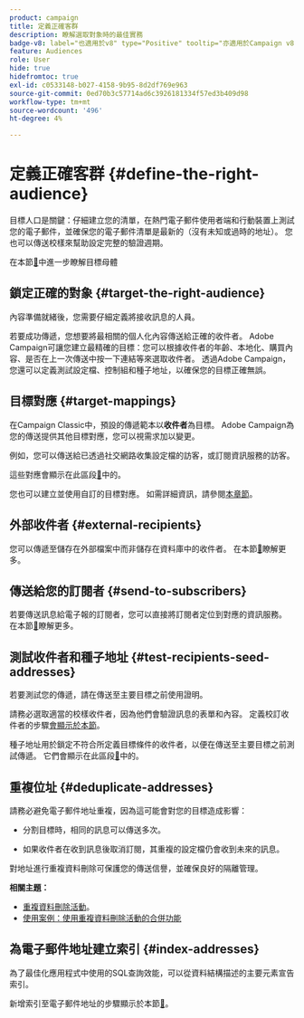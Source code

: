 ```yaml
---
product: campaign
title: 定義正確客群
description: 瞭解選取對象時的最佳實務
badge-v8: label="也適用於v8" type="Positive" tooltip="亦適用於Campaign v8"
feature: Audiences
role: User
hide: true
hidefromtoc: true
exl-id: c0533148-b027-4158-9b95-8d2df769e963
source-git-commit: 0ed70b3c57714ad6c3926181334f57ed3b409d98
workflow-type: tm+mt
source-wordcount: '496'
ht-degree: 4%

---
```


# 定義正確客群 {#define-the-right-audience}

目標人口是關鍵：仔細建立您的清單，在熱門電子郵件使用者端和行動裝置上測試您的電子郵件，並確保您的電子郵件清單是最新的（沒有未知或過時的地址）。 您也可以傳送校樣來幫助設定完整的驗證週期。

在本節[&#128279;](steps-defining-the-target-population.md)中進一步瞭解目標母體

## 鎖定正確的對象 {#target-the-right-audience}

內容準備就緒後，您需要仔細定義將接收訊息的人員。

若要成功傳遞，您想要將最相關的個人化內容傳送給正確的收件者。 Adobe Campaign可讓您建立最精確的目標：您可以根據收件者的年齡、本地化、購買內容、是否在上一次傳送中按一下連結等來選取收件者。 透過Adobe Campaign，您還可以定義測試設定檔、控制組和種子地址，以確保您的目標正確無誤。

## 目標對應 {#target-mappings}

在Campaign Classic中，預設的傳遞範本以&#x200B;**收件者**&#x200B;為目標。 Adobe Campaign為您的傳送提供其他目標對應，您可以視需求加以變更。

例如，您可以傳送給已透過社交網路收集設定檔的訪客，或訂閱資訊服務的訪客。

這些對應會顯示在此區段[&#128279;](steps-defining-the-target-population.md#select-a-target-mapping)中的。

您也可以建立並使用自訂的目標對應。 如需詳細資訊，請參閱[本章節](../../configuration/using/target-mapping.md)。

## 外部收件者 {#external-recipients}

您可以傳遞至儲存在外部檔案中而非儲存在資料庫中的收件者。 在本節[&#128279;](steps-defining-the-target-population.md#selecting-external-recipients)瞭解更多。

## 傳送給您的訂閱者 {#send-to-subscribers}

若要傳送訊息給電子報的訂閱者，您可以直接將訂閱者定位到對應的資訊服務。 在本節[&#128279;](managing-subscriptions.md#delivering-to-the-subscribers-of-a-service)瞭解更多。


## 測試收件者和種子地址 {#test-recipients-seed-addresses}

若要測試您的傳遞，請在傳送至主要目標之前使用證明。

請務必選取適當的校樣收件者，因為他們會驗證訊息的表單和內容。 定義校訂收件者的步驟[會顯示於本節](steps-defining-the-target-population.md#selecting-the-proof-target)。

種子地址用於鎖定不符合所定義目標條件的收件者，以便在傳送至主要目標之前測試傳遞。 它們會顯示在此區段[&#128279;](about-seed-addresses.md)中的。

## 重複位址 {#deduplicate-addresses}

請務必避免電子郵件地址重複，因為這可能會對您的目標造成影響：

* 分割目標時，相同的訊息可以傳送多次。

* 如果收件者在收到訊息後取消訂閱，其重複的設定檔仍會收到未來的訊息。

對地址進行重複資料刪除可保護您的傳送信譽，並確保良好的隔離管理。

**相關主題：**

* [重複資料刪除活動](../../workflow/using/deduplication.md)。
* [使用案例：使用重複資料刪除活動的合併功能](../../workflow/using/deduplication-merge.md)

## 為電子郵件地址建立索引 {#index-addresses}

為了最佳化應用程式中使用的SQL查詢效能，可以從資料結構描述的主要元素宣告索引。

新增索引至電子郵件地址的步驟顯示於本節[&#128279;](../../configuration/using/database-mapping.md#indexed-fields)。

